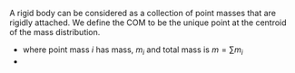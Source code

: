 A rigid body can be considered as a collection of point masses that are rigidly attached. We define the COM to be the unique point at the centroid of the mass distribution. 
- where point mass $i$ has mass, $m_{i}$ and total mass is $m = \sum{m_i}$
-  